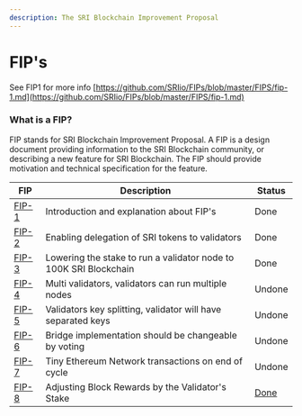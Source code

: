 ```yaml
---
description: The SRI Blockchain Improvement Proposal
---
```


# FIP's

See FIP1 for more info [https://github.com/SRIio/FIPs/blob/master/FIPS/fip-1.md](https://github.com/SRIio/FIPs/blob/master/FIPS/fip-1.md)

### What is a FIP?

FIP stands for SRI Blockchain Improvement Proposal. A FIP is a design document providing information to the SRI Blockchain community, or describing a new feature for SRI Blockchain. The FIP should provide motivation and technical specification for the feature.

| FIP                                                               | Description                                                  | Status                                                 |
| ----------------------------------------------------------------- | ------------------------------------------------------------ | ------------------------------------------------------ |
| [FIP-1](https://github.com/SRIio/FIPs/blob/master/FIPS/fip-1.md) | Introduction and explanation about FIP's                     | Done                                                   |
| [FIP-2](https://github.com/SRIio/FIPs/blob/master/FIPS/fip-2.md) | Enabling delegation of SRI tokens to validators             | Done                                                   |
| [FIP-3](https://github.com/SRIio/FIPs/blob/master/FIPS/fip-3.md) | Lowering the stake to run a validator node to 100K SRI Blockchain      | Done                                                   |
| [FIP-4](https://github.com/SRIio/FIPs/blob/master/FIPS/fip-4.md) | Multi validators, validators can run multiple nodes          | Undone                                                 |
| [FIP-5](https://github.com/SRIio/FIPs/blob/master/FIPS/fip-5.md) | Validators key splitting, validator will have separated keys | Undone                                                 |
| [FIP-6](https://github.com/SRIio/FIPs/blob/master/FIPS/fip-6.md) | Bridge implementation should be changeable by voting         | Undone                                                 |
| [FIP-7](https://github.com/SRIio/FIPs/blob/master/FIPS/fip-7.md) | Tiny Ethereum Network transactions on end of cycle           | Undone                                                 |
| [FIP-8](https://github.com/SRIio/FIPs/blob/master/FIPS/fip-8.md) |  Adjusting Block Rewards by the Validator's Stake            | [Done](https://github.com/SRIio/SRI-network/pull/61) |

